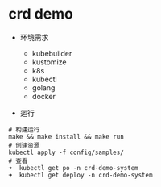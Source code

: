 # crd demo

- 环境需求
    - kubebuilder
    - kustomize
    - k8s
    - kubectl
    - golang
    - docker


- 运行

```
# 构建运行
make && make install && make run
# 创建资源
kubectl apply -f config/samples/
# 查看
➜  kubectl get po -n crd-demo-system
➜  kubectl get deploy -n crd-demo-system
```